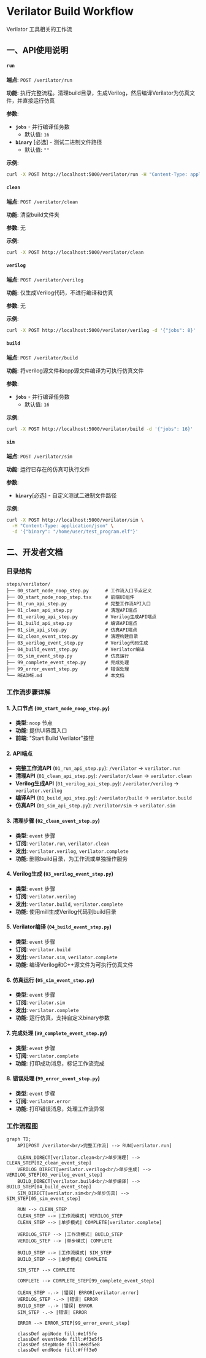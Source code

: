 # Verilator Build Workflow

Verilator 工具相关的工作流

## 一、API使用说明

#### `run` 
**端点**: `POST /verilator/run`

**功能**: 执行完整流程。清理build目录，生成Verilog，然后编译Verilator为仿真文件，并直接运行仿真

**参数**:

- **`jobs`** - 并行编译任务数
  - 默认值: `16`
- **`binary`** [必选] - 测试二进制文件路径
  - 默认值: `""`

**示例**:
```bash
curl -X POST http://localhost:5000/verilator/run -H "Content-Type: application/json" -d '{"jobs": 8, "binary": "/home/user/test.elf"}'
```


#### `clean` 

**端点**: `POST /verilator/clean`

**功能**: 清空build文件夹

**参数**: 无

**示例**:
```bash
curl -X POST http://localhost:5000/verilator/clean
```

#### `verilog` 

**端点**: `POST /verilator/verilog`

**功能**: 仅生成Verilog代码，不进行编译和仿真

**参数**: 无

**示例**:
```bash
curl -X POST http://localhost:5000/verilator/verilog -d '{"jobs": 8}'
```

#### `build` 

**端点**: `POST /verilator/build`

**功能**: 将verilog源文件和cpp源文件编译为可执行仿真文件

**参数**: 

- **`jobs`** - 并行编译任务数
  - 默认值: `16`

**示例**:
```bash
curl -X POST http://localhost:5000/verilator/build -d '{"jobs": 16}'
```

#### `sim` 

**端点**: `POST /verilator/sim`

**功能**: 运行已存在的仿真可执行文件

**参数**:

- **`binary`**[必选] - 自定义测试二进制文件路径

**示例**:
```bash
curl -X POST http://localhost:5000/verilator/sim \
  -H "Content-Type: application/json" \
  -d '{"binary": "/home/user/test_program.elf"}'
```




## 二、开发者文档

### 目录结构

```
steps/verilator/
├── 00_start_node_noop_step.py      # 工作流入口节点定义
├── 00_start_node_noop_step.tsx     # 前端UI组件
├── 01_run_api_step.py              # 完整工作流API入口
├── 01_clean_api_step.py            # 清理API端点
├── 01_verilog_api_step.py          # Verilog生成API端点
├── 01_build_api_step.py            # 编译API端点
├── 01_sim_api_step.py              # 仿真API端点
├── 02_clean_event_step.py          # 清理构建目录
├── 03_verilog_event_step.py        # Verilog代码生成
├── 04_build_event_step.py          # Verilator编译
├── 05_sim_event_step.py            # 仿真运行
├── 99_complete_event_step.py       # 完成处理
├── 99_error_event_step.py          # 错误处理
└── README.md                       # 本文档
```

### 工作流步骤详解

#### 1. 入口节点 (`00_start_node_noop_step.py`)
- **类型**: `noop` 节点
- **功能**: 提供UI界面入口
- **前端**: "Start Build Verilator"按钮

#### 2. API端点
- **完整工作流API** (`01_run_api_step.py`): `/verilator` → `verilator.run`
- **清理API** (`01_clean_api_step.py`): `/verilator/clean` → `verilator.clean`
- **Verilog生成API** (`01_verilog_api_step.py`): `/verilator/verilog` → `verilator.verilog`
- **编译API** (`01_build_api_step.py`): `/verilator/build` → `verilator.build`
- **仿真API** (`01_sim_api_step.py`): `/verilator/sim` → `verilator.sim`

#### 3. 清理步骤 (`02_clean_event_step.py`)
- **类型**: `event` 步骤
- **订阅**: `verilator.run`, `verilator.clean`
- **发出**: `verilator.verilog`, `verilator.complete`
- **功能**: 删除build目录，为工作流或单独操作服务

#### 4. Verilog生成 (`03_verilog_event_step.py`)
- **类型**: `event` 步骤
- **订阅**: `verilator.verilog`
- **发出**: `verilator.build`, `verilator.complete`
- **功能**: 使用mill生成Verilog代码到build目录

#### 5. Verilator编译 (`04_build_event_step.py`)
- **类型**: `event` 步骤
- **订阅**: `verilator.build`
- **发出**: `verilator.sim`, `verilator.complete`
- **功能**: 编译Verilog和C++源文件为可执行仿真文件

#### 6. 仿真运行 (`05_sim_event_step.py`)
- **类型**: `event` 步骤
- **订阅**: `verilator.sim`
- **发出**: `verilator.complete`
- **功能**: 运行仿真，支持自定义binary参数

#### 7. 完成处理 (`99_complete_event_step.py`)
- **类型**: `event` 步骤
- **订阅**: `verilator.complete`
- **功能**: 打印成功消息，标记工作流完成

#### 8. 错误处理 (`99_error_event_step.py`)
- **类型**: `event` 步骤
- **订阅**: `verilator.error`
- **功能**: 打印错误消息，处理工作流异常

### 工作流程图

```mermaid
graph TD;
    API[POST /verilator<br/>完整工作流] --> RUN[verilator.run]
    
    CLEAN_DIRECT[verilator.clean<br/>单步清理] --> CLEAN_STEP[02_clean_event_step]
    VERILOG_DIRECT[verilator.verilog<br/>单步生成] --> VERILOG_STEP[03_verilog_event_step]
    BUILD_DIRECT[verilator.build<br/>单步编译] --> BUILD_STEP[04_build_event_step]
    SIM_DIRECT[verilator.sim<br/>单步仿真] --> SIM_STEP[05_sim_event_step]
    
    RUN --> CLEAN_STEP
    CLEAN_STEP --> |工作流模式| VERILOG_STEP
    CLEAN_STEP --> |单步模式| COMPLETE[verilator.complete]
    
    VERILOG_STEP --> |工作流模式| BUILD_STEP
    VERILOG_STEP --> |单步模式| COMPLETE
    
    BUILD_STEP --> |工作流模式| SIM_STEP
    BUILD_STEP --> |单步模式| COMPLETE
    
    SIM_STEP --> COMPLETE
    
    COMPLETE --> COMPLETE_STEP[99_complete_event_step]
    
    CLEAN_STEP -.-> |错误| ERROR[verilator.error]
    VERILOG_STEP -.-> |错误| ERROR
    BUILD_STEP -.-> |错误| ERROR
    SIM_STEP -.-> |错误| ERROR
    
    ERROR --> ERROR_STEP[99_error_event_step]
    
    classDef apiNode fill:#e1f5fe
    classDef eventNode fill:#f3e5f5
    classDef stepNode fill:#e8f5e8
    classDef endNode fill:#fff3e0
```
